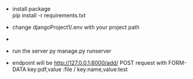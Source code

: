 - install package  
  pip install -r requirements.txt
  
- change djangoProject1/.env with your project path
- 
- run the server
  py manage.py runserver
  
- endpoint will be http://127.0.0.1:8000/add/ POST request with FORM-DATA key:pdf,value :file / key:name,value:test
